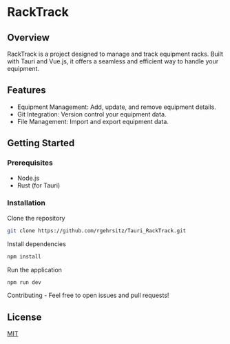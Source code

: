 # RackTrack

## Overview

RackTrack is a project designed to manage and track equipment racks. Built with Tauri and Vue.js, it offers a seamless and efficient way to handle your equipment.

## Features

- Equipment Management: Add, update, and remove equipment details.
- Git Integration: Version control your equipment data.
- File Management: Import and export equipment data.

## Getting Started

### Prerequisites

- Node.js
- Rust (for Tauri)

### Installation

Clone the repository

```bash
git clone https://github.com/rgehrsitz/Tauri_RackTrack.git
```

Install dependencies

```bash
npm install
```

Run the application

```bash
npm run dev
```

Contributing -
Feel free to open issues and pull requests!

## License

[MIT](https://github.com/rgehrsitz/rulegopher/blob/main/LICENSE)
